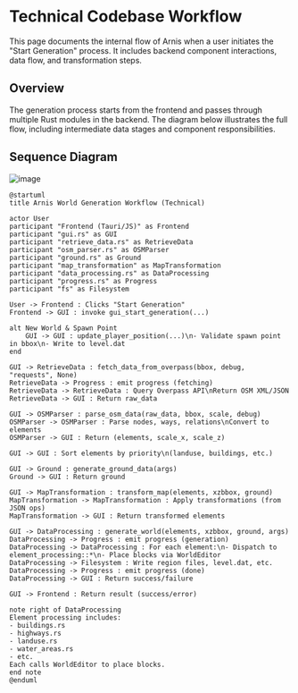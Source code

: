 # Technical Codebase Workflow

This page documents the internal flow of Arnis when a user initiates the "Start Generation" process. It includes backend component interactions, data flow, and transformation steps.

## Overview

The generation process starts from the frontend and passes through multiple Rust modules in the backend. The diagram below illustrates the full flow, including intermediate data stages and component responsibilities.

## Sequence Diagram
![image](https://github.com/user-attachments/assets/3713fb99-616e-4a36-82d0-35bf9c774f07)

```plantuml
@startuml
title Arnis World Generation Workflow (Technical)

actor User
participant "Frontend (Tauri/JS)" as Frontend
participant "gui.rs" as GUI
participant "retrieve_data.rs" as RetrieveData
participant "osm_parser.rs" as OSMParser
participant "ground.rs" as Ground
participant "map_transformation" as MapTransformation
participant "data_processing.rs" as DataProcessing
participant "progress.rs" as Progress
participant "fs" as Filesystem

User -> Frontend : Clicks "Start Generation"
Frontend -> GUI : invoke gui_start_generation(...)

alt New World & Spawn Point
    GUI -> GUI : update_player_position(...)\n- Validate spawn point in bbox\n- Write to level.dat
end

GUI -> RetrieveData : fetch_data_from_overpass(bbox, debug, "requests", None)
RetrieveData -> Progress : emit progress (fetching)
RetrieveData -> RetrieveData : Query Overpass API\nReturn OSM XML/JSON
RetrieveData -> GUI : Return raw_data

GUI -> OSMParser : parse_osm_data(raw_data, bbox, scale, debug)
OSMParser -> OSMParser : Parse nodes, ways, relations\nConvert to elements
OSMParser -> GUI : Return (elements, scale_x, scale_z)

GUI -> GUI : Sort elements by priority\n(landuse, buildings, etc.)

GUI -> Ground : generate_ground_data(args)
Ground -> GUI : Return ground

GUI -> MapTransformation : transform_map(elements, xzbbox, ground)
MapTransformation -> MapTransformation : Apply transformations (from JSON ops)
MapTransformation -> GUI : Return transformed elements

GUI -> DataProcessing : generate_world(elements, xzbbox, ground, args)
DataProcessing -> Progress : emit progress (generation)
DataProcessing -> DataProcessing : For each element:\n- Dispatch to element_processing::*\n- Place blocks via WorldEditor
DataProcessing -> Filesystem : Write region files, level.dat, etc.
DataProcessing -> Progress : emit progress (done)
DataProcessing -> GUI : Return success/failure

GUI -> Frontend : Return result (success/error)

note right of DataProcessing
Element processing includes:
- buildings.rs
- highways.rs
- landuse.rs
- water_areas.rs
- etc.
Each calls WorldEditor to place blocks.
end note
@enduml
